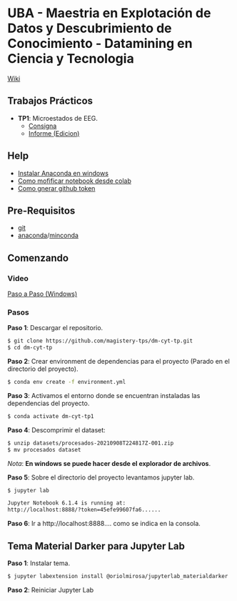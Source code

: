 # UBA - Maestria en Explotación de Datos y Descubrimiento de Conocimiento - Datamining en Ciencia y Tecnologia

[Wiki](https://github.com/magistery-tps/dm-cyt-tp/wiki)

## Trabajos Prácticos

* **TP1**: Microestados de EEG.
    * [Consigna](https://github.com/magistery-tps/dm-cyt-tp/blob/main/docs/DMCT_preTP1_2021.pdf)
    * [Informe (Edicion)](https://www.overleaf.com/5477697981qwmyyhjgmcjg) 

## Help
* [Instalar Anaconda en windows](https://github.com/magistery-tps/dm-cyt-tp/wiki/Instalar-Anaconda-en-windows)
* [Como mofificar notebook desde colab](https://github.com/magistery-tps/dm-cyt-tp/blob/main/docs/Modificar-Notebook.pdf)
* [Como gnerar github token](https://github.com/magistery-tps/dm-cyt-tp/blob/main/docs/generar_github_token.pdf)

## Pre-Requisitos

* [git](https://git-scm.com/downloads)
* [anaconda](https://www.anaconda.com/products/individual)/[minconda](https://docs.conda.io/en/latest/miniconda.html)

## Comenzando

### Video

[Paso a Paso (Windows)](https://www.youtube.com/watch?v=O8YXuHNdIIk)

### Pasos

**Paso 1**: Descargar el repositorio.

```bash
$ git clone https://github.com/magistery-tps/dm-cyt-tp.git
$ cd dm-cyt-tp
```

**Paso 2**: Crear environment de dependencias para el proyecto (Parado en el directorio del proyecto).

```bash
$ conda env create -f environment.yml
```

**Paso 3**: Activamos el entorno donde se encuentran instaladas las dependencias del proyecto.

```bash
$ conda activate dm-cyt-tp1
```

**Paso 4**: Descomprimir el dataset:

```bash
$ unzip datasets/procesados-20210908T224817Z-001.zip
$ mv procesados dataset
```
_Nota_: **En windows se puede hacer desde el explorador de archivos**.

**Paso 5**: Sobre el directorio del proyecto levantamos jupyter lab.

```bash
$ jupyter lab

Jupyter Notebook 6.1.4 is running at:
http://localhost:8888/?token=45efe99607fa6......
```

**Paso 6**: Ir a http://localhost:8888.... como se indica en la consola.

## Tema Material Darker para Jupyter Lab

**Paso 1**: Instalar tema.

```bash
$ jupyter labextension install @oriolmirosa/jupyterlab_materialdarker
```

**Paso 2**: Reiniciar Jupyter Lab


